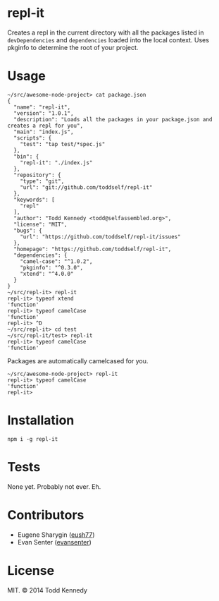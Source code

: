 # repl-it

Creates a repl in the current directory with all the packages listed in `devDependencies` and `dependencies` loaded into the local context. Uses pkginfo to determine the root of your project.

# Usage

```
~/src/awesome-node-project> cat package.json
{
  "name": "repl-it",
  "version": "1.0.1",
  "description": "Loads all the packages in your package.json and creates a repl for you",
  "main": "index.js",
  "scripts": {
    "test": "tap test/*spec.js"
  },
  "bin": {
    "repl-it": "./index.js"
  },
  "repository": {
    "type": "git",
    "url": "git://github.com/toddself/repl-it"
  },
  "keywords": [
    "repl"
  ],
  "author": "Todd Kennedy <todd@selfassembled.org>",
  "license": "MIT",
  "bugs": {
    "url": "https://github.com/toddself/repl-it/issues"
  },
  "homepage": "https://github.com/toddself/repl-it",
  "dependencies": {
    "camel-case": "^1.0.2",
    "pkginfo": "^0.3.0",
    "xtend": "^4.0.0"
  }
}
~/src/repl-it> repl-it
repl-it> typeof xtend
'function'
repl-it> typeof camelCase
'function'
repl-it> ^D
~/src/repl-it> cd test
~/src/repl-it/test> repl-it
repl-it> typeof camelCase
'function'
```

Packages are automatically camelcased for you.
```
~/src/awesome-node-project> repl-it
repl-it> typeof camelCase
'function'
repl-it>
```

# Installation

`npm i -g repl-it`

# Tests

None yet.  Probably not ever.  Eh.

# Contributors

* Eugene Sharygin ([eush77](https://github.com/eush77))
* Evan Senter ([evansenter](https://github.com/evansenter))

# License

MIT. © 2014 Todd Kennedy